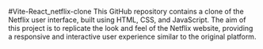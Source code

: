#Vite-React_netflix-clone
This GitHub repository contains a clone of the Netflix user interface, built using HTML, CSS, and JavaScript. The aim of this project is to replicate the look and feel of the Netflix website, providing a responsive and interactive user experience similar to the original platform.
